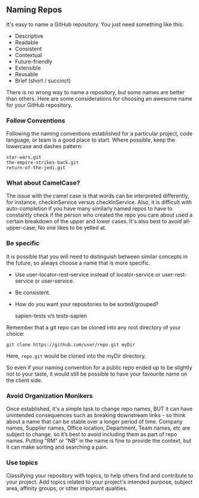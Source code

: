 ## Naming Repos

It's easy to name a GitHub repository. You just need something like this:

- Descriptive
- Readable
- Consistent
- Contextual
- Future-friendly
- Extensible
- Reusable
- Brief (short / succinct)

There is no wrong way to name a repository, but some names are better than others. Here are some considerations for choosing an awesome name for your GitHub repository.

### Follow Conventions
Following the naming conventions established for a particular project, code language, or team is a good place to start. Where possible, keep the lowercase and dashes pattern:

    star-wars.git
    the-empire-strikes-back.git
    return-of-the-jedi.git

### What about CamelCase?
The issue with the camel case is that words can be interpreted differently, for instance, checkinService versus checkInService. Also, it is difficult with auto-completion if you have many similarly named repos to have to constantly check if the person who created the repo you care about used a certain breakdown of the upper and lower cases. It's also best to avoid all-upper-case; No one likes to be yelled at.

### Be specific
It is possible that you will need to distinguish between similar concepts in the future, so always choose a name that is more specific.

- Use user-locator-rest-service instead of locator-service or user-rest-service or user-service.
- Be consistent. 
- How do you want your repositories to be sorted/grouped?

    sapien-tests v/s tests-sapien

Remember that a git repo can be cloned into any root directory of your choice:

    git clone https://github.com/user/repo.git myDir

Here, `repo.git` would be cloned into the myDir directory.

So even if your naming convention for a public repo ended up to be slightly not to your taste, it would still be possible to have your favourite name on the client side.

### Avoid Organization Monikers
Once established, it's a simple task to change repo names, BUT it can have unintended consequences such as breaking downstream links - so think about a name that can be stable over a longer period of time.  Company names, Supplier names, Office location, Department, Team names, etc are subject to change, so it’s best to avoid including them as part of repo names.  Putting “RM” or "NB" in the name is fine to provide the context, but it can make sorting and searching a pain.

### Use topics
Classifying your repository with topics, to help others find and contribute to your project. Add topics related to your project's intended purpose, subject area, affinity groups, or other important qualities.
